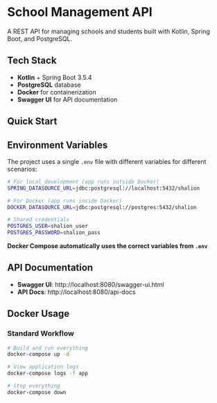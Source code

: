 # School Management API

A REST API for managing schools and students built with Kotlin, Spring Boot, and PostgreSQL.

## Tech Stack

- **Kotlin** + Spring Boot 3.5.4
- **PostgreSQL** database
- **Docker** for containerization
- **Swagger UI** for API documentation

## Quick Start

## Environment Variables

The project uses a single `.env` file with different variables for different scenarios:

```bash
# For local development (app runs outside Docker)
SPRING_DATASOURCE_URL=jdbc:postgresql://localhost:5432/shalion

# For Docker (app runs inside Docker)
DOCKER_DATASOURCE_URL=jdbc:postgresql://postgres:5432/shalion

# Shared credentials
POSTGRES_USER=shalion_user
POSTGRES_PASSWORD=shalion_pass
```

**Docker Compose automatically uses the correct variables from `.env`**

## API Documentation

- **Swagger UI**: http://localhost:8080/swagger-ui.html
- **API Docs**: http://localhost:8080/api-docs

## Docker Usage

### Standard Workflow
```bash
# Build and run everything
docker-compose up -d

# View application logs
docker-compose logs -f app

# Stop everything
docker-compose down
```





